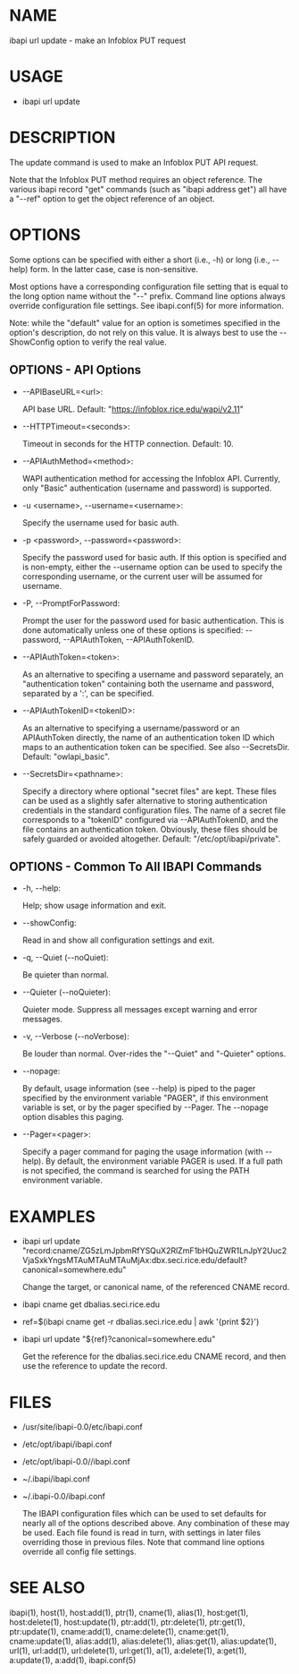 # NAME

ibapi url update - make an Infoblox PUT request

# USAGE

- ibapi url update <URL>

# DESCRIPTION

The update command is used to make an Infoblox PUT API request.

Note that the Infoblox PUT method requires an object reference.
The various ibapi record "get" commands (such as "ibapi address get") all
have a "--ref" option to get the object reference of an object.

# OPTIONS

Some options can be specified with either a short (i.e., -h) or long
(i.e., --help) form.  In the latter case, case is non-sensitive.

Most options have a corresponding configuration file setting
that is equal to the long option name without the "--" prefix.
Command line options always override configuration file settings.
See ibapi.conf(5) for more information.

Note: while the "default" value for an option is sometimes specified in the option's
description, do not rely on this value.  It is always best to use the --ShowConfig
option to verify the real value.

## OPTIONS - API Options

- --APIBaseURL=&lt;url>:

    API base URL.
    Default: "https://infoblox.rice.edu/wapi/v2.11"

- --HTTPTimeout=&lt;seconds>:

    Timeout in seconds for the HTTP connection.
    Default: 10.

- --APIAuthMethod=&lt;method>:

    WAPI authentication method for accessing the Infoblox API.  Currently,
    only "Basic" authentication (username and password) is supported.

- -u &lt;username>, --username=&lt;username>:

    Specify the username used for basic auth.

- -p &lt;password>, --password=&lt;password>:

    Specify the password used for basic auth.  If this option is specified
    and is non-empty, either the --username option can be used to specify
    the corresponding username, or the current user will be assumed for username.

- -P, --PromptForPassword:

    Prompt the user for the password used for basic authentication.  This is done
    automatically unless one of these options is specified: --password,
    \--APIAuthToken, --APIAuthTokenID.

- --APIAuthToken=&lt;token>:

    As an alternative to specifing a username and password separately, an "authentication token" 
    containing both the username and password, separated by a ':', can be specified.

- --APIAuthTokenID=&lt;tokenID>:

    As an alternative to specifying a username/password or an APIAuthToken
    directly, the name of an authentication token ID which maps to an
    authentication token can be specified.  See also --SecretsDir.
    Default: "owlapi\_basic".

- --SecretsDir=&lt;pathname>:

    Specify a directory where optional "secret files" are kept.  These files can be
    used as a slightly safer alternative to storing authentication credentials in
    the standard configuration files.  The name of a secret file corresponds to a
    "tokenID" configured via --APIAuthTokenID, and the file contains an
    authentication token.  Obviously, these files should be safely guarded or
    avoided altogether.
    Default: "/etc/opt/ibapi/private".

## OPTIONS - Common To All IBAPI Commands

- -h, --help:

    Help; show usage information and exit.

- --showConfig:

    Read in and show all configuration settings and exit.

- -q, --Quiet (--noQuiet):

    Be quieter than normal.

- --Quieter (--noQuieter):

    Quieter mode.  Suppress all messages except warning and error messages.

- -v, --Verbose (--noVerbose):

    Be louder than normal. Over-rides the "--Quiet"  and "-Quieter" options.

- --nopage:

    By default, usage information (see --help) is piped to the pager specified
    by the environment variable "PAGER", if this environment variable is set,
    or by the pager specified by --Pager.
    The --nopage option disables this paging.

- --Pager=&lt;pager>:

    Specify a pager command for paging the usage information (with --help).  By default,
    the environment variable PAGER is used.  If a full path is not specified, the command
    is searched for using the PATH environment variable.

# EXAMPLES

- ibapi url update "record:cname/ZG5zLmJpbmRfYSQuX2RlZmF1bHQuZWR1LnJpY2Uuc2VjaSxkYngsMTAuMTAuMTAuMjAx:dbx.seci.rice.edu/default?canonical=somewhere.edu"

    Change the target, or canonical name, of the referenced CNAME record.

- ibapi cname get dbalias.seci.rice.edu
- ref=$(ibapi cname get -r dbalias.seci.rice.edu | awk '{print $2}')
- ibapi url update "${ref}?canonical=somewhere.edu"

    Get the reference for the dbalias.seci.rice.edu CNAME record, and then
    use the reference to update the record.

# FILES

- /usr/site/ibapi-0.0/etc/ibapi.conf
- /etc/opt/ibapi/ibapi.conf
- /etc/opt/ibapi-0.0//ibapi.conf
- ~/.ibapi/ibapi.conf
- ~/.ibapi-0.0/ibapi.conf

    The IBAPI configuration files which can be used to
    set defaults for nearly all of the options described above.
    Any combination of these may be used.
    Each file found is read in turn, with settings in later files
    overriding those in previous files.  Note that command line
    options override all config file settings.

# SEE ALSO

ibapi(1),
host(1),
host:add(1),
ptr(1),
cname(1),
alias(1),
host:get(1),
host:delete(1),
host:update(1),
ptr:add(1),
ptr:delete(1),
ptr:get(1),
ptr:update(1),
cname:add(1),
cname:delete(1),
cname:get(1),
cname:update(1),
alias:add(1),
alias:delete(1),
alias:get(1),
alias:update(1),
url(1),
url:add(1),
url:delete(1),
url:get(1),
a(1),
a:delete(1),
a:get(1),
a:update(1),
a:add(1),
ibapi.conf(5)
